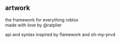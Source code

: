 ## artwork
the framework for everything roblox  
made with love by @ratplier

api and syntax inspired by flamework and oh-my-prvd
